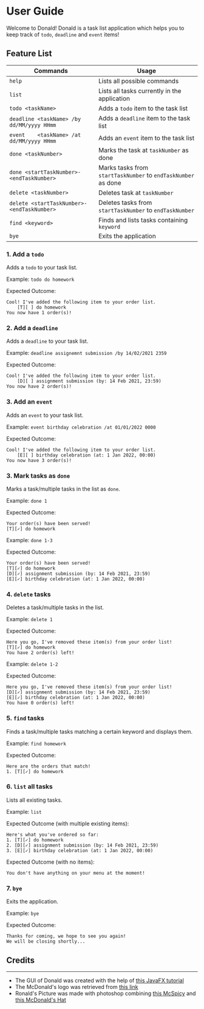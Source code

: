# User Guide

Welcome to Donald! Donald is a task list application which helps you to keep track of `todo`, `deadline` and `event`
items!

## Feature List

Commands | Usage
--------|-------
`help` | Lists all possible commands
`list` | Lists all tasks currently in the application
`todo <taskName>` | Adds a `todo` item to the task list
`deadline <taskName> /by dd/MM/yyyy HHmm` | Adds a `deadline` item to the task list
`event    <taskName> /at dd/MM/yyyy HHmm` | Adds an `event` item to the task list
`done <taskNumber>` | Marks the task at `taskNumber` as done
`done <startTaskNumber>-<endTaskNumber>` | Marks tasks from `startTaskNumber` to `endTaskNumber` as done
`delete <taskNumber>` | Deletes task at `taskNumber`
`delete <startTaskNumber>-<endTaskNumber>` | Deletes tasks from `startTaskNumber` to `endTaskNumber`
`find <keyword>` | Finds and lists tasks containing `keyword`
`bye` | Exits the application

### 1. Add a `todo`

Adds a `todo` to your task list.

Example:
`todo do homework`

Expected Outcome:

```
Cool! I've added the following item to your order list. 
    [T][ ] do homework
You now have 1 order(s)!
```

### 2. Add a `deadline`

Adds a `deadline` to your task list.

Example: `deadline assignemnt submission /by 14/02/2021 2359`

Expected Outcome:

```
Cool! I've added the following item to your order list. 
    [D][ ] assignment submission (by: 14 Feb 2021, 23:59)
You now have 2 order(s)!
```

### 3. Add an `event`

Adds an `event` to your task list.

Example: `event birthday celebration /at 01/01/2022 0000`

Expected Outcome:

```
Cool! I've added the following item to your order list. 
    [E][ ] birthday celebration (at: 1 Jan 2022, 00:00)
You now have 3 order(s)!
```

### 3. Mark tasks as `done`

Marks a task/multiple tasks in the list as `done`.

Example: `done 1`

Expected Outcome:

```
Your order(s) have been served!
[T][✓] do homework
```

Example: `done 1-3`

Expected Outcome:

```
Your order(s) have been served!
[T][✓] do homework
[D][✓] assignment submission (by: 14 Feb 2021, 23:59)
[E][✓] birthday celebration (at: 1 Jan 2022, 00:00)
```

### 4. `delete` tasks

Deletes a task/multiple tasks in the list.

Example: `delete 1`

Expected Outcome:

```
Here you go, I've removed these item(s) from your order list!
[T][✓] do homework
You have 2 order(s) left!
```

Example: `delete 1-2`

Expected Outcome:

```
Here you go, I've removed these item(s) from your order list!
[D][✓] assignment submission (by: 14 Feb 2021, 23:59)
[E][✓] birthday celebration (at: 1 Jan 2022, 00:00)
You have 0 order(s) left!
```

### 5. `find` tasks

Finds a task/multiple tasks matching a certain keyword and displays them.

Example: `find homework`

Expected Outcome:

```
Here are the orders that match!
1. [T][✓] do homework
```

### 6. `list` all tasks

Lists all existing tasks.

Example: `list`

Expected Outcome (with multiple existing items):

```
Here's what you've ordered so far:
1. [T][✓] do homework
2. [D][✓] assignment submission (by: 14 Feb 2021, 23:59)
3. [E][✓] birthday celebration (at: 1 Jan 2022, 00:00)
```

Expected Outcome (with no items):

```
You don't have anything on your menu at the moment!
```

### 7. `bye`

Exits the application.

Example: `bye`

Expected Outcome:

```
Thanks for coming, we hope to see you again!
We will be closing shortly... 
```

## Credits

__________

* The GUI of Donald was created with the help
  of [this JavaFX tutorial](https://se-education.org/guides/tutorials/javaFx.html)
* The McDonald's logo was retrieved from [this link](https://www.logo.wine/logo/McDonald%27s)
* Ronald's Picture was made with photoshop combining [this McSpicy](https://www.mcdonalds.com.sg/food-menu/mcspicy/)
  and [this McDonald's Hat](https://www.wish.com/product/5e7822415bbf733480e89dc2?hide_login_modal=true&from_ad=goog_shopping&_display_country_code=SG&_force_currency_code=SGD&pid=googleadwords_int&c=%7BcampaignId%7D&ad_cid=5e7822415bbf733480e89dc2&ad_cc=SG&ad_lang=EN&ad_curr=SGD&ad_price=15.00&campaign_id=10118096826&exclude_install=true&gclid=CjwKCAiA65iBBhB-EiwAW253W60hmFDo4QDwdKuccEkyYV4xO6F4SLroaZYYezpZroAAbHWUbVy8uRoCH_kQAvD_BwE&share=web)